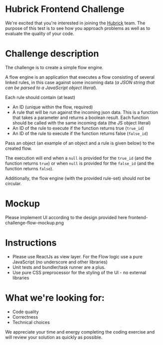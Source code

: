 Hubrick Frontend Challenge
========================

We're excited that you're interested in joining the [Hubrick](https://hubrick.com/) team. 
The purpose of this test is to see how you approach problems as well as to evaluate the quality of your code.

# Challenge description
The challenge is to create a simple flow engine.

A flow engine is an application that executes a flow consisting of several linked rules, in this case against some incoming data (*a JSON string that can be parsed to a JavaScript object literal*). 

Each rule should contain (at least)
	
- An ID (unique within the flow, required)
- A rule that will be run against the incoming json data. This is a function that takes a parameter and returns a boolean result. Each function should be called with the same incoming data (the JS object literal)
- An ID of the rule to execute if the function returns true (`true_id`)
- An ID of the rule to execute if the function returns false (`false_id`)
	 
Pass an object (an example of an object and a rule is given below) to the created flow. 

The execution will end when a `null` is provided for the `true_id` (and the function returns `true`) or when `null` is provided for the `false_id` (and the function returns `false`).

Additionally, the flow engine (with the provided rule-set) should not be circular.

# Mockup
Please implement UI according to the design provided here frontend-challenge-flow-mockup.png

# Instructions
- Please use ReactJs as view layer. For the Flow logic use a pure JavaScript (no underscore and other libraries)
- Unit tests and bundler/task runner are a plus.
- Use pure CSS preprocessor for the styling of the UI - no external libraries

# What we're looking for:
- Code quality
- Correctness
- Technical choices

We appreciate your time and energy completing the coding exercise and will review your solution as quickly as possible.
